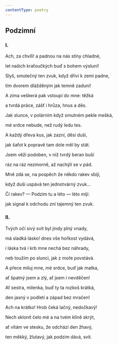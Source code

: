 ```yaml
---
contentType: poetry
---
```


<section>

## Podzimní

### I.

Ach, za chvíli! a padnou na nás stíny chladné,

let našich kraťoučkých buď s bohem výsluní!

Slyš, smutečný ten zvuk, když dříví k zemi padne,

tím dvorem dlážděným jak temně zaduní!

</section>

<section>

A zima veškerá pak vstoupí do mne: těžká

a tvrdá práce, zášť i hrůza, hnus a děs.

Jak slunce, v polárním když smutném pekle mešká,

mé srdce nebude, než rudý ledu tes.

</section>

<section>

A každý dřeva kus, jak zazní, děsí duši,

jak šafot k popravě tam dole měl by stát.

Jsem věži podoben, v niž tvrdý beran buší

ráz na ráz nezmorně, až nachýlí se v pád.

</section>

<section>

Mně zdá se, na pospěch že někdo rakev sbíjí,

když duši uspává ten jednotvárný zvuk...

Čí rakev? — Podzim tu a léto — léto míjí:

jak signal k odchodu zní tajemný ten zvuk.

### II.

Tvých očí sivý svit byl jindy plný vnady,

má sladká lásko! dnes vše hořkost vydává,

i láska tvá i krb mne nechá bez náhrady,

neb toužím po slunci, jak z moře povstává.

</section>

<section>

A přece miluj mne, mé srdce, buď jak matka,

ať špatný jsem a zlý, ať jsem i nevděčen!

Ať sestra, milenka, buď ty ta rozkoš krátká,

den jasný v podletí a západ bez mračen!

</section>

<section>

Ach na krátko! Hrob čeká lačný, nedočkavý!

Nech sklonit čelo mé a na tvém klíně skrýt,

ať vítám ve stesku, že odchází den žhavý,

ten měkký, žlutavý, jak podzim dává, svit.

</section>
